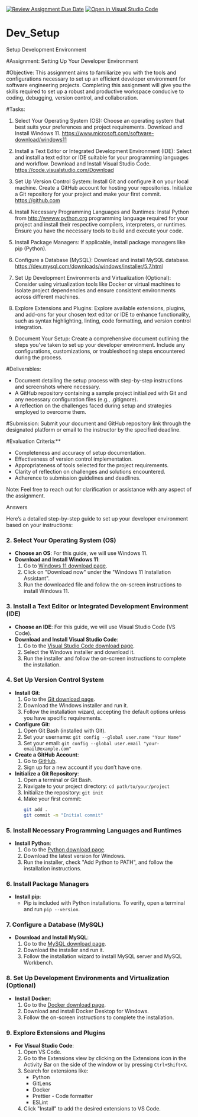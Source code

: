 [![Review Assignment Due Date](https://classroom.github.com/assets/deadline-readme-button-22041afd0340ce965d47ae6ef1cefeee28c7c493a6346c4f15d667ab976d596c.svg)](https://classroom.github.com/a/vbnbTt5m)
[![Open in Visual Studio Code](https://classroom.github.com/assets/open-in-vscode-2e0aaae1b6195c2367325f4f02e2d04e9abb55f0b24a779b69b11b9e10269abc.svg)](https://classroom.github.com/online_ide?assignment_repo_id=15296700&assignment_repo_type=AssignmentRepo)
# Dev_Setup
Setup Development Environment

#Assignment: Setting Up Your Developer Environment

#Objective:
This assignment aims to familiarize you with the tools and configurations necessary to set up an efficient developer environment for software engineering projects. Completing this assignment will give you the skills required to set up a robust and productive workspace conducive to coding, debugging, version control, and collaboration.

#Tasks:

1. Select Your Operating System (OS):
   Choose an operating system that best suits your preferences and project requirements. Download and Install Windows 11. https://www.microsoft.com/software-download/windows11

2. Install a Text Editor or Integrated Development Environment (IDE):
   Select and install a text editor or IDE suitable for your programming languages and workflow. Download and Install Visual Studio Code. https://code.visualstudio.com/Download
3. Set Up Version Control System:
   Install Git and configure it on your local machine. Create a GitHub account for hosting your repositories. Initialize a Git repository for your project and make your first commit. https://github.com

4. Install Necessary Programming Languages and Runtimes:
  Instal Python from http://wwww.python.org programming language required for your project and install their respective compilers, interpreters, or runtimes. Ensure you have the necessary tools to build and execute your code.

5. Install Package Managers:
   If applicable, install package managers like pip (Python).

6. Configure a Database (MySQL):
   Download and install MySQL database. https://dev.mysql.com/downloads/windows/installer/5.7.html

7. Set Up Development Environments and Virtualization (Optional):
   Consider using virtualization tools like Docker or virtual machines to isolate project dependencies and ensure consistent environments across different machines.

8. Explore Extensions and Plugins:
   Explore available extensions, plugins, and add-ons for your chosen text editor or IDE to enhance functionality, such as syntax highlighting, linting, code formatting, and version control integration.

9. Document Your Setup:
    Create a comprehensive document outlining the steps you've taken to set up your developer environment. Include any configurations, customizations, or troubleshooting steps encountered during the process. 

#Deliverables:
- Document detailing the setup process with step-by-step instructions and screenshots where necessary.
- A GitHub repository containing a sample project initialized with Git and any necessary configuration files (e.g., .gitignore).
- A reflection on the challenges faced during setup and strategies employed to overcome them.

#Submission:
Submit your document and GitHub repository link through the designated platform or email to the instructor by the specified deadline.

#Evaluation Criteria:**
- Completeness and accuracy of setup documentation.
- Effectiveness of version control implementation.
- Appropriateness of tools selected for the project requirements.
- Clarity of reflection on challenges and solutions encountered.
- Adherence to submission guidelines and deadlines.

Note: Feel free to reach out for clarification or assistance with any aspect of the assignment.

Answers

Here’s a detailed step-by-step guide to set up your developer environment based on your instructions:

### 2. Select Your Operating System (OS)
- **Choose an OS**: For this guide, we will use Windows 11.
- **Download and Install Windows 11**:
  1. Go to [Windows 11 download page](https://www.microsoft.com/software-download/windows11).
  2. Click on "Download now" under the "Windows 11 Installation Assistant".
  3. Run the downloaded file and follow the on-screen instructions to install Windows 11.

### 3. Install a Text Editor or Integrated Development Environment (IDE)
- **Choose an IDE**: For this guide, we will use Visual Studio Code (VS Code).
- **Download and Install Visual Studio Code**:
  1. Go to the [Visual Studio Code download page](https://code.visualstudio.com/Download).
  2. Select the Windows installer and download it.
  3. Run the installer and follow the on-screen instructions to complete the installation.

### 4. Set Up Version Control System
- **Install Git**:
  1. Go to the [Git download page](https://git-scm.com/downloads).
  2. Download the Windows installer and run it.
  3. Follow the installation wizard, accepting the default options unless you have specific requirements.
- **Configure Git**:
  1. Open Git Bash (installed with Git).
  2. Set your username: `git config --global user.name "Your Name"`
  3. Set your email: `git config --global user.email "your-email@example.com"`
- **Create a GitHub Account**:
  1. Go to [GitHub](https://github.com).
  2. Sign up for a new account if you don’t have one.
- **Initialize a Git Repository**:
  1. Open a terminal or Git Bash.
  2. Navigate to your project directory: `cd path/to/your/project`
  3. Initialize the repository: `git init`
  4. Make your first commit:
     ```sh
     git add .
     git commit -m "Initial commit"
     ```

### 5. Install Necessary Programming Languages and Runtimes
- **Install Python**:
  1. Go to the [Python download page](http://www.python.org).
  2. Download the latest version for Windows.
  3. Run the installer, check "Add Python to PATH", and follow the installation instructions.

### 6. Install Package Managers
- **Install pip**:
  - Pip is included with Python installations. To verify, open a terminal and run `pip --version`.

### 7. Configure a Database (MySQL)
- **Download and Install MySQL**:
  1. Go to the [MySQL download page](https://dev.mysql.com/downloads/windows/installer/5.7.html).
  2. Download the installer and run it.
  3. Follow the installation wizard to install MySQL server and MySQL Workbench.

### 8. Set Up Development Environments and Virtualization (Optional)
- **Install Docker**:
  1. Go to the [Docker download page](https://www.docker.com/products/docker-desktop).
  2. Download and install Docker Desktop for Windows.
  3. Follow the on-screen instructions to complete the installation.

### 9. Explore Extensions and Plugins
- **For Visual Studio Code**:
  1. Open VS Code.
  2. Go to the Extensions view by clicking on the Extensions icon in the Activity Bar on the side of the window or by pressing `Ctrl+Shift+X`.
  3. Search for extensions like:
     - Python
     - GitLens
     - Docker
     - Prettier - Code formatter
     - ESLint
  4. Click "Install" to add the desired extensions to VS Code.

